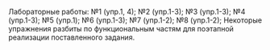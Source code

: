 Лабораторные работы:
№1 (упр.1, 4);
№2 (упр.1-3);
№3 (упр.1-3);
№4 (упр.1-3);
№5 (упр.1);
№6 (упр.1-3);
№7 (упр.1-2);
№8 (упр.1-2);
Некоторые упражнения разбиты по функциональным частям для поэтапной реализации поставленного задания.
